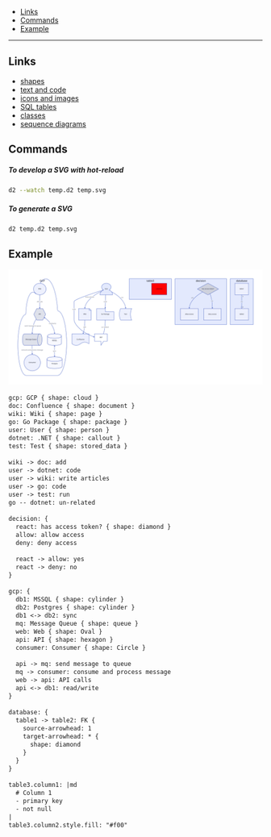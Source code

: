- [Links](#links)
- [Commands](#commands)
- [Example](#example)
____

## Links

- [shapes](https://d2lang.com/tour/shapes)
- [text and code](https://d2lang.com/tour/text)
- [icons and images](https://d2lang.com/tour/icons)
- [SQL tables](https://d2lang.com/tour/sql-tables)
- [classes](https://d2lang.com/tour/classes)
- [sequence diagrams](https://d2lang.com/tour/sequence-diagrams)

## Commands

##### To develop a SVG with hot-reload

```sh
d2 --watch temp.d2 temp.svg
```

##### To generate a SVG

```sh
d2 temp.d2 temp.svg
```

## Example

![example](./images/d2.svg)

```d2
gcp: GCP { shape: cloud }
doc: Confluence { shape: document }
wiki: Wiki { shape: page }
go: Go Package { shape: package }
user: User { shape: person }
dotnet: .NET { shape: callout }
test: Test { shape: stored_data }

wiki -> doc: add
user -> dotnet: code
user -> wiki: write articles
user -> go: code
user -> test: run
go -- dotnet: un-related

decision: {
  react: has access token? { shape: diamond }
  allow: allow access
  deny: deny access

  react -> allow: yes
  react -> deny: no
}

gcp: {
  db1: MSSQL { shape: cylinder }
  db2: Postgres { shape: cylinder }
  db1 <-> db2: sync
  mq: Message Queue { shape: queue }
  web: Web { shape: Oval }
  api: API { shape: hexagon }
  consumer: Consumer { shape: Circle }

  api -> mq: send message to queue
  mq -> consumer: consume and process message
  web -> api: API calls
  api <-> db1: read/write
}

database: {
  table1 -> table2: FK {
    source-arrowhead: 1
    target-arrowhead: * {
      shape: diamond
    }
  }
}

table3.column1: |md
  # Column 1
  - primary key
  - not null
|
table3.column2.style.fill: "#f00"
```
